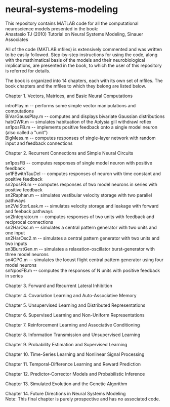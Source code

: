 # neural-systems-modeling
This repository contains MATLAB code for all the computational neuroscience models presented in the book:  
Anastasio TJ (2010) Tutorial on Neural Systems Modeling, Sinauer Associates

All of the code (MATLAB mfiles) is extensively commented and was written to be easily followed. Step-by-step instructions for using the code, along with the mathimatical basis of the models and their neurobiological implications, are presented in the book, to which the user of this repository is referred for details.    

The book is organized into 14 chapters, each with its own set of mfiles. The book chapters and the mfiles to which they belong are listed below.   

Chapter 1. Vectors, Matrices, and Basic Neural Computations  

introPlay.m -- performs some simple vector manipulations and computations  
BiVarGaussPlay.m -- computes and displays bivariate Gaussian distributions  
habGWR.m -- simulates habituation of the Aplysia gill withdrawl reflex  
sn1posFB.m -- implements positive feedback onto a single model neuron (also called a "unit")  
BigMess.m -- computes responses of single-layer network with random input and feedback connections
  
Chapter 2. Recurrent Connections and Simple Neural Circuits  

sn1posFB -- computes responses of single model neuron with positive feedback  
sn1FBwithTauDel -- computes responses of neuron with time constant and positive feedback  
sn2posFB.m  -- computes responses of two model neurons in series with positive feedback  
sn2Raphan.m -- simulates vestibular velocity storage with two parallel pathways  
sn2VelStorLeak.m -- simulates velocity storage and leakage with forward and feeback pathways  
sn2Integrator.m -- computes responses of two units with feedback and reciprocal connections  
sn2HarOsc.m  -- simulates a central pattern generator with two units and one input  
sn2HarOsc2.m -- simulates a central pattern generator with two units and two inputs  
sn3BurstGen.m -- simulates a relaxation-oscillator burst-generator with three model neurons  
sn4CPG.m -- simulates the locust flight central pattern generator using four model neurons  
snNposFB.m -- computes the responses of N units with positive feedback in series  








Chapter 3. Forward and Recurrent Lateral Inhibition

Chapter 4. Covariation Learning and Auto-Associative Memory

Chapter 5. Unsupervised Learning and Distributed Representations

Chapter 6. Supervised Learning and Non-Uniform Representations

Chapter 7. Reinforcement Learning and Associative Conditioning

Chapter 8. Information Transmission and Unsupervised Learning

Chapter 9. Probability Estimation and Supervised Learning

Chapter 10. Time-Series Learning and Nonlinear Signal Processing

Chapter 11. Temporal-Difference Learning and Reward Prediction

Chapter 12. Predictor-Corrector Models and Probabilistic Inference

Chapter 13. Simulated Evolution and the Genetic Algorithm

Chapter 14. Future Directions in Neural Systems Modeling  
Note: This final chapter is purely prospective and has no associated code.  








